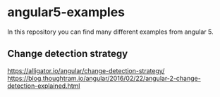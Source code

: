 # angular5-examples

In this repository you can find many different examples from angular 5.

## Change detection strategy

https://alligator.io/angular/change-detection-strategy/
https://blog.thoughtram.io/angular/2016/02/22/angular-2-change-detection-explained.html
